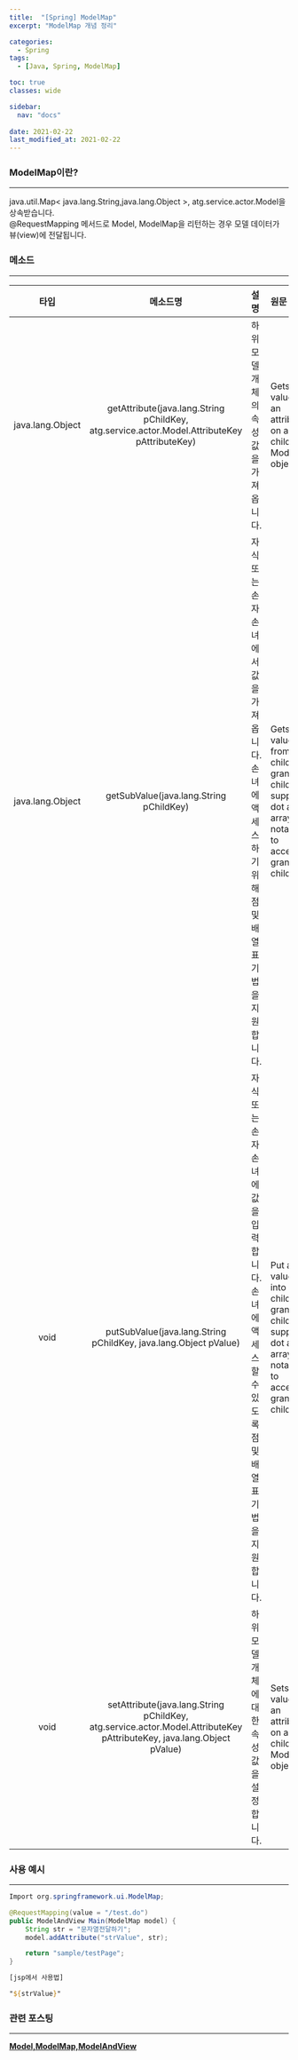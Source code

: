 ```yaml
---
title:  "[Spring] ModelMap"
excerpt: "ModelMap 개념 정리"

categories:
  - Spring
tags:
  - [Java, Spring, ModelMap]

toc: true
classes: wide

sidebar:
  nav: "docs"
 
date: 2021-02-22
last_modified_at: 2021-02-22
---
```


### ModelMap이란?
---
java.util.Map< java.lang.String,java.lang.Object >, atg.service.actor.Model을 상속받습니다.<br>
@RequestMapping 메서드로 Model, ModelMap을 리턴하는 경우 모델 데이터가 뷰(view)에 전달됩니다.

### 메소드
---

|타입|메소드명|설명|원문|
|:----:|:----:|:----|:----|
|java.lang.Object|getAttribute(java.lang.String pChildKey, atg.service.actor.Model.AttributeKey pAttributeKey)|하위 모델 개체의 속성 값을 가져옵니다.|Gets a value for an attribute on a child Model object.|
|java.lang.Object|getSubValue(java.lang.String pChildKey)|자식 또는 손자 손녀에서 값을 가져옵니다.<br>손녀에 액세스하기 위해 점 및 배열 표기법을 지원합니다.|Gets a value from a child or grand child - supports dot and array notation to access grand children.|
|void|putSubValue(java.lang.String pChildKey, java.lang.Object pValue)|자식 또는 손자 손녀에 값을 입력합니다.<Br>손녀에 액세스할 수 있도록 점 및 배열 표기법을 지원합니다.|Put a value into a child or grand child - supports dot and array notation to access grand children.|
|void|setAttribute(java.lang.String pChildKey, atg.service.actor.Model.AttributeKey pAttributeKey, java.lang.Object pValue)|하위 모델 개체에 대한 속성 값을 설정합니다.|Sets a value for an attribute on a child Model object.|

### 사용 예시
---

```java
Import org.springframework.ui.ModelMap;

@RequestMapping(value = "/test.do")
public ModelAndView Main(ModelMap model) {
    String str = "문자열전달하기";
    model.addAttribute("strValue", str);

    return "sample/testPage";
}
```

```jsp
[jsp에서 사용법]

"${strValue}"
```

### 관련 포스팅
---
[**Model,ModelMap,ModelAndView**](https://eunrin15.github.io/spring/spring-model-modelmap)